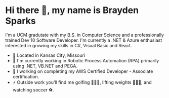 

<!--
**Brayden835/brayden835** is a ✨ _special_ ✨ repository because its `README.md` (this file) appears on your GitHub profile.
-->

# Hi there 👋, my name is Brayden Sparks
I'm a UCM gradutate with my B.S. in Computer Science and a professionally trained Dev 10 Software Developer.
I'm currently a .NET & Azure enthusiast interested in growing my skills in C#, Visual Basic and React. 


- 🌆 Located in Kansas City, Missouri
- 🔭 I'm currently working in Robotic Process Automation (RPA) primarily using .NET, VB.NET and PEGA.
- 🌱 I working on completing my AWS Certified Developer - Associate certification.
- ⚡ Outside work you'll find me golfing 🏌🏽‍♀️, lifting weights 🏋🏽‍♂️, and watching soccer ⚽.



